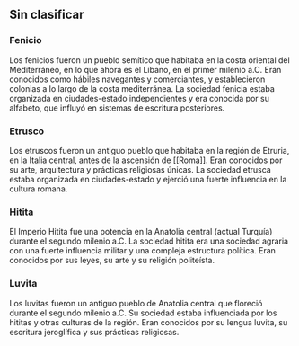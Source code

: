 ## Sin clasificar

### Fenicio
Los fenicios fueron un pueblo semítico que habitaba en la costa oriental del Mediterráneo, en lo que ahora es el Líbano, en el primer milenio a.C. Eran conocidos como hábiles navegantes y comerciantes, y establecieron colonias a lo largo de la costa mediterránea. La sociedad fenicia estaba organizada en ciudades-estado independientes y era conocida por su alfabeto, que influyó en sistemas de escritura posteriores.

### Etrusco
Los etruscos fueron un antiguo pueblo que habitaba en la región de Etruria, en la Italia central, antes de la ascensión de [[Roma]]. Eran conocidos por su arte, arquitectura y prácticas religiosas únicas. La sociedad etrusca estaba organizada en ciudades-estado y ejerció una fuerte influencia en la cultura romana.

### Hitita
El Imperio Hitita fue una potencia en la Anatolia central (actual Turquía) durante el segundo milenio a.C. La sociedad hitita era una sociedad agraria con una fuerte influencia militar y una compleja estructura política. Eran conocidos por sus leyes, su arte y su religión politeísta.

### Luvita
Los luvitas fueron un antiguo pueblo de Anatolia central que floreció durante el segundo milenio a.C. Su sociedad estaba influenciada por los hititas y otras culturas de la región. Eran conocidos por su lengua luvita, su escritura jeroglífica y sus prácticas religiosas.